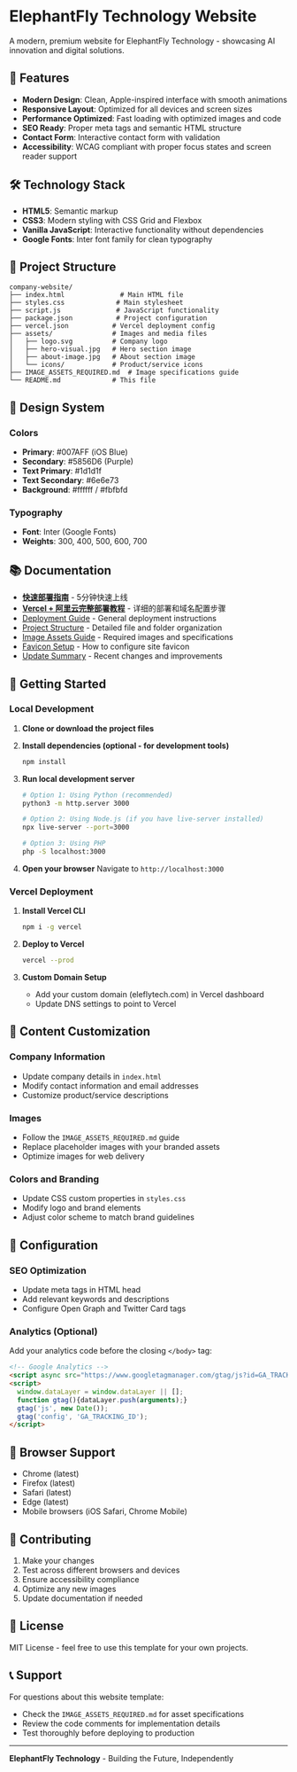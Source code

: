 # ElephantFly Technology Website

A modern, premium website for ElephantFly Technology - showcasing AI innovation and digital solutions.

## 🚀 Features

- **Modern Design**: Clean, Apple-inspired interface with smooth animations
- **Responsive Layout**: Optimized for all devices and screen sizes
- **Performance Optimized**: Fast loading with optimized images and code
- **SEO Ready**: Proper meta tags and semantic HTML structure
- **Contact Form**: Interactive contact form with validation
- **Accessibility**: WCAG compliant with proper focus states and screen reader support

## 🛠 Technology Stack

- **HTML5**: Semantic markup
- **CSS3**: Modern styling with CSS Grid and Flexbox
- **Vanilla JavaScript**: Interactive functionality without dependencies
- **Google Fonts**: Inter font family for clean typography

## 📁 Project Structure

```
company-website/
├── index.html              # Main HTML file
├── styles.css             # Main stylesheet
├── script.js              # JavaScript functionality
├── package.json           # Project configuration
├── vercel.json           # Vercel deployment config
├── assets/               # Images and media files
│   ├── logo.svg          # Company logo
│   ├── hero-visual.jpg   # Hero section image
│   ├── about-image.jpg   # About section image
│   └── icons/            # Product/service icons
├── IMAGE_ASSETS_REQUIRED.md  # Image specifications guide
└── README.md             # This file
```

## 🎨 Design System

### Colors
- **Primary**: #007AFF (iOS Blue)
- **Secondary**: #5856D6 (Purple)
- **Text Primary**: #1d1d1f
- **Text Secondary**: #6e6e73
- **Background**: #ffffff / #fbfbfd

### Typography
- **Font**: Inter (Google Fonts)
- **Weights**: 300, 400, 500, 600, 700

## 📚 Documentation

- **[快速部署指南](QUICK_DEPLOY.md)** - 5分钟快速上线
- **[Vercel + 阿里云完整部署教程](VERCEL_ALIYUN_DEPLOYMENT.md)** - 详细的部署和域名配置步骤
- [Deployment Guide](DEPLOYMENT_GUIDE.md) - General deployment instructions
- [Project Structure](PROJECT_STRUCTURE.md) - Detailed file and folder organization
- [Image Assets Guide](IMAGE_ASSETS_REQUIRED.md) - Required images and specifications
- [Favicon Setup](FAVICON_SETUP.md) - How to configure site favicon
- [Update Summary](UPDATE_SUMMARY.md) - Recent changes and improvements

## 🚀 Getting Started

### Local Development

1. **Clone or download the project files**

2. **Install dependencies (optional - for development tools)**
   ```bash
   npm install
   ```

3. **Run local development server**
   ```bash
   # Option 1: Using Python (recommended)
   python3 -m http.server 3000
   
   # Option 2: Using Node.js (if you have live-server installed)
   npx live-server --port=3000
   
   # Option 3: Using PHP
   php -S localhost:3000
   ```

4. **Open your browser**
   Navigate to `http://localhost:3000`

### Vercel Deployment

1. **Install Vercel CLI**
   ```bash
   npm i -g vercel
   ```

2. **Deploy to Vercel**
   ```bash
   vercel --prod
   ```

3. **Custom Domain Setup**
   - Add your custom domain (eleflytech.com) in Vercel dashboard
   - Update DNS settings to point to Vercel

## 📝 Content Customization

### Company Information
- Update company details in `index.html`
- Modify contact information and email addresses
- Customize product/service descriptions

### Images
- Follow the `IMAGE_ASSETS_REQUIRED.md` guide
- Replace placeholder images with your branded assets
- Optimize images for web delivery

### Colors and Branding
- Update CSS custom properties in `styles.css`
- Modify logo and brand elements
- Adjust color scheme to match brand guidelines

## 🔧 Configuration

### SEO Optimization
- Update meta tags in HTML head
- Add relevant keywords and descriptions
- Configure Open Graph and Twitter Card tags

### Analytics (Optional)
Add your analytics code before the closing `</body>` tag:

```html
<!-- Google Analytics -->
<script async src="https://www.googletagmanager.com/gtag/js?id=GA_TRACKING_ID"></script>
<script>
  window.dataLayer = window.dataLayer || [];
  function gtag(){dataLayer.push(arguments);}
  gtag('js', new Date());
  gtag('config', 'GA_TRACKING_ID');
</script>
```

## 📱 Browser Support

- Chrome (latest)
- Firefox (latest)
- Safari (latest)
- Edge (latest)
- Mobile browsers (iOS Safari, Chrome Mobile)

## 🤝 Contributing

1. Make your changes
2. Test across different browsers and devices
3. Ensure accessibility compliance
4. Optimize any new images
5. Update documentation if needed

## 📄 License

MIT License - feel free to use this template for your own projects.

## 📞 Support

For questions about this website template:
- Check the `IMAGE_ASSETS_REQUIRED.md` for asset specifications
- Review the code comments for implementation details
- Test thoroughly before deploying to production

---

**ElephantFly Technology** - Building the Future, Independently